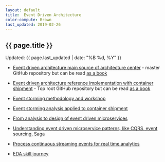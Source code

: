 ```yaml
---
layout: default
title:  Event Driven Architecture
color-compute: Brown
last_updated: 2019-02-26
---
```


## {{ page.title }}

Updated: {{ page.last_updated | date: "%B %d, %Y" }}

- [Event driven architecture main source of architecture center](https://github.com/ibm-cloud-architecture/refarch-eda) - master GitHub repository but can be read [as a book](https://ibm-cloud-architecture.github.io/refarch-eda)

- [Event driven architecture reference implementation with container shipment](https://github.com/ibm-cloud-architecture/refarch-kc) - Top root GitHub repository but can be read [as a book](https://ibm-cloud-architecture.github.io/refarch-kc)

- [Event storming methodology and workshop](https://ibm-cloud-architecture.github.io/refarch-eda/methodology/readme/)

- [Event storming analysis applied to container shipment](https://ibm-cloud-architecture.github.io/refarch-kc/analysis/readme/)

- [From analysis to design of event driven microservices](https://ibm-cloud-architecture.github.io/refarch-kc/design/readme/)

- [Understanding event driven microservice patterns, like CQRS, event sourcing, Saga](https://ibm-cloud-architecture.github.io/refarch-eda/evt-microservices/ED-patterns/)

- [Process continuous streaming events for real time analytics](https://ibm-cloud-architecture.github.io/refarch-eda/rt-analytics/)

- [EDA skill journey](https://ibm-cloud-architecture.github.io/refarch-eda/eda-skill-journey/)